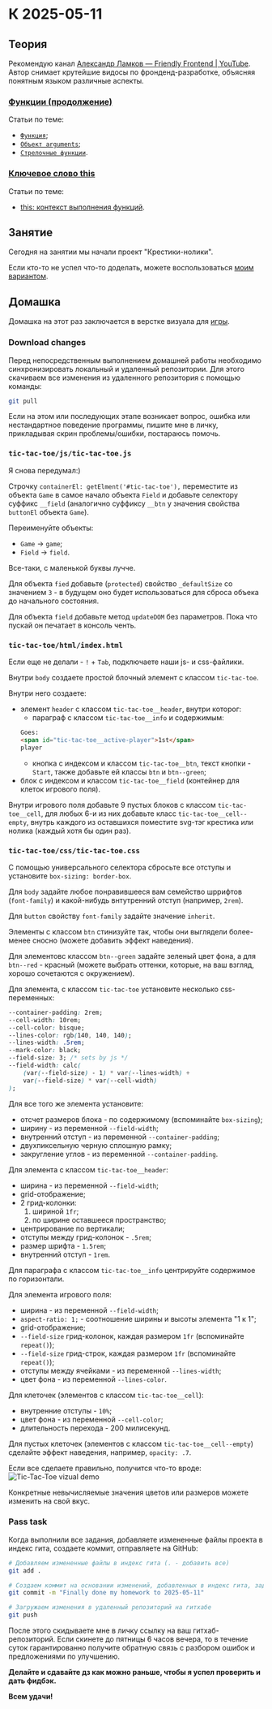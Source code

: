 # К 2025-05-11

## Теория

Рекомендую канал [Александр Ламков — Friendly Frontend | YouTube](https://www.youtube.com/@AleksanderLamkov/). Автор снимает крутейшие видосы по фронденд-разработке, объясняя понятным языком различные аспекты.

### [Функции (продолжение)](https://youtu.be/IcgdjdeOziA?si=0-_E37FWtGf7no_D)

Статьи по теме:
- [`Функция`](https://doka.guide/js/function/);
- [`Объект arguments`](https://doka.guide/js/function-arguments-object/);
- [`Стрелочные функции`](https://doka.guide/js/arrow-function/).

### [Ключевое слово this](https://youtu.be/cYx5ckAYhK8?si=rR4BvfwmIAlyoqV-)

Статьи по теме:
- [this: контекст выполнения функций](https://doka.guide/js/function-context/).

## Занятие

Сегодня на занятии мы начали проект "Крестики-нолики".

Если кто-то не успел что-то доделать, можете воспользоваться [моим вариантом](./tic-tac-toe/).

## Домашка

Домашка на этот раз заключается в верстке визуала для [игры](./tic-tac-toe/).

### Download changes

Перед непосредственным выполнением домашней работы необходимо синхронизировать локальный и удаленный репозитории. Для этого скачиваем все изменения из удаленного репозитория с помощью команды:

```bash
git pull
```

Если на этом или последующих этапе возникает вопрос, ошибка или нестандартное поведение программы, пишите мне в личку, прикладывая скрин проблемы/ошибки, постараюсь помочь.

### `tic-tac-toe/js/tic-tac-toe.js`

Я снова передумал:)

Строчку `containerEl: getElment('#tic-tac-toe'),` переместите из объекта `Game` в самое начало объекта `Field` и добавьте селектору суффикс `__field` (аналогично суффиксу `__btn` у значения свойства `buttonEl` объекта `Game`).

Переименуйте объекты:
- `Game` -> `game`;
- `Field` -> `field`.

Все-таки, с маленькой буквы лучче.

Для объекта `fied` добавьте (`protected`) свойство `_defaultSize` со значением `3` - в будущем оно будет использоваться для сброса объека до начального состояния.

Для объекта `field` добавьте метод `updateDOM` без параметров. Пока что пускай он печатает в консоль ченть.

### `tic-tac-toe/html/index.html`

Если еще не делали - `!` + `Tab`, подключаете наши js- и css-файлики.

Внутри `body` создаете простой блочный элемент с классом `tic-tac-toe`.

Внутри него создаете:
- элемент `header` с классом `tic-tac-toe__header`, внутри которог:
    - параграф с классом `tic-tac-toe__info` и содержимым:
    ```html
    Goes:
    <span id="tic-tac-toe__active-player">1st</span>
    player
    ```
    - кнопка с индексом и классом `tic-tac-toe__btn`, текст кнопки - `Start`, также добавьте ей классы `btn` и `btn--green`;
- блок с индексом и классом `tic-tac-toe__field` (контейнер для клеток игрового поля).

Внутри игрового поля добавьте 9 пустых блоков с классом `tic-tac-toe__cell`, для любых 6-и из них добавьте класс `tic-tac-toe__cell--empty`, внутрь каждого из оставшихся поместите svg-тэг крестика или нолика (каждый хотя бы один раз).

### `tic-tac-toe/css/tic-tac-toe.css`

С помощью универсального селектора сбросьте все отступы и установите `box-sizing: border-box`.

Для `body` задайте любое понравившееся вам семейство шррифтов (`font-family`) и какой-нибудь внтутренний отступ (например, `2rem`).

Для `button` свойству `font-family` задайте значение `inherit`.

Элементы с классом `btn` стинизуйте так, чтобы они выглядели более-менее сносно (можете добавить эффект наведения).

Для элементовс классом `btn--green` задайте зеленый цвет фона, а для `btn--red` - красный (можете выбрать оттенки, которые, на ваш взгляд, хорошо сочетаются с окружением).

Для элемента, с классом `tic-tac-toe` установите несколько css-переменных:
```css
--container-padding: 2rem;
--cell-width: 10rem;
--cell-color: bisque;
--lines-color: rgb(140, 140, 140);
--lines-width: .5rem;
--mark-color: black;
--field-size: 3; /* sets by js */
--field-width: calc(
    (var(--field-size) - 1) * var(--lines-width) +
    var(--field-size) * var(--cell-width)
);
```

Для все того же элемента установите:
- отсчет размеров блока - по содержимому (вспоминайте `box-sizing`);
- ширину - из переменной `--field-width`;
- внутренний отступ - из переменной `--container-padding`;
- двухпиксельную черную сплошную рамку;
- закругление углов - из переменной `--container-padding`.

Для элемента с классом `tic-tac-toe__header`:
- ширина - из переменной `--field-width`;
- grid-отображение;
- 2 грид-колонки:
    1. шириной `1fr`;
    2. по ширине оставшееся пространство;
- центрирование по вертикали;
- отступы между грид-колонок - `.5rem`;
- размер шрифта - `1.5rem`;
- внутренний отступ - `1rem`.

Для параграфа с классом `tic-tac-toe__info` центрируйте содержимое по горизонтали.

Для элемента игрового поля:
- ширина - из переменной `--field-width`;
- `aspect-ratio: 1;` - соотношение ширины и высоты элемента "1 к 1";
- grid-отображение;
- `--field-size` грид-колонок, каждая размером `1fr` (вспоминайте `repeat()`);
- `--field-size` грид-строк, каждая размером `1fr` (вспоминайте `repeat()`);
- отступы между ячейками - из переменной `--lines-width`;
- цвет фона - из переменной `--lines-color`.

Для клеточек (элементов с классом `tic-tac-toe__cell`):
- внутренние отступы - `10%`;
- цвет фона - из переменной `--cell-color`;
- длительность перехода - 200 милисекунд.

Для пустых клеточек (элементов с классом `tic-tac-toe__cell--empty`) сделайте эффект наведения, например, `opacity: .7`.

Если все сделаете правильно, получится что-то вроде:
![Tic-Tac-Toe vizual demo]()

Конкретные невычисляемые значения цветов или размеров можете изменить на свой вкус.

### Pass task
Когда выполнили все задания, добавляете измененные файлы проекта в индекс гита, создаете коммит, отправляете на GitHub:
```bash
# Добавляем измененные файлы в индекс гита (. - добавить все)
git add .

# Создаем коммит на основании изменений, добавленных в индекс гита, задаем сообщение коммита
git commit -m "Finally done my homework to 2025-05-11"

# Загружаем изменения в удаленный репозиторий на гитхабе
git push
```
После этого скидываете мне в личку ссылку на ваш гитхаб-репозиторий. Если скинете до пятницы 6 часов вечера, то в течение суток гарантированно получите обратную связь с разбором ошибок и предложениями по улучшению.

**Делайте и сдавайте дз как можно раньше, чтобы я успел проверить и дать фидбэк.**

**Всем удачи!**